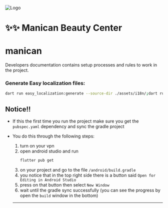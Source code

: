 ![Logo](workout.png)
# :sparkles::sparkles: Manican Beauty Center




# manican
Developers documentation contains setup processes and rules to work in the project.

### Generate Easy localization files:

```bash
dart run easy_localization:generate --source-dir ./assets/i18n/;dart run easy_localization:generate --source-dir ./assets/i18n -f keys -o locale_keys.g.dart
```

## Notice!!

* If this the first time you run the project make sure you get the `pubspec.yaml` dependency and sync the gradle project
* You do this through the following steps:

  1. turn on your vpn
  2. open android studio and run
     ```bash
     flutter pub get
     ```
  3. on your project and go to the file `/android/build.gradle`
  4. you notice that in the top right side there is a button said `Open for Editing in Android Studio`
  5. press on that button then select `New Window`
  6. wait until the gradle sync successfully (you can see the progress by open the `build` window in the bottom)

  ---

